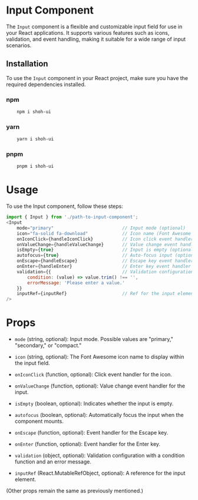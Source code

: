 # Input Component

The `Input` component is a flexible and customizable input field for use in your React applications. It supports various features such as icons, validation, and event handling, making it suitable for a wide range of input scenarios.

## Installation

To use the `Input` component in your React project, make sure you have the required dependencies installed.

### npm
```bash
    npm i shoh-ui
```
### yarn
```bash
    yarn i shoh-ui
```

### pnpm
```bash
    pnpm i shoh-ui
```


# Usage

To use the Input component, follow these steps:

```javascript
import { Input } from './path-to-input-component';
<Input
    mode="primary"                          // Input mode (optional)
    icon="fa-solid fa-download"             // Icon name (Font Awesome icon, optional)
    onIconClick={handleIconClick}           // Icon click event handler (optional)
    onValueChange={handleValueChange}       // Value change event handler (optional)
    isEmpty={true}                          // Input is empty (optional)
    autofocus={true}                        // Auto-focus input (optional)
    onEscape={handleEscape}                 // Escape key event handler (optional)
    onEnter={handleEnter}                   // Enter key event handler (optional)
    validation={{                           // Validation configuration (optional)
        condition: (value) => value.trim() !== '',
        errorMessage: 'Please enter a value.'
    }}
    inputRef={inputRef}                     // Ref for the input element (optional)
/>
```

# Props
- `mode` (string, optional): Input mode. Possible values are "primary," "secondary," or "compact."

- `icon` (string, optional): The Font Awesome icon name to display within the input field.

- `onIconClick` (function, optional): Click event handler for the icon.

- `onValueChange` (function, optional): Value change event handler for the input.

- `isEmpty` (boolean, optional): Indicates whether the input is empty.

- `autofocus` (boolean, optional): Automatically focus the input when the component mounts.

- `onEscape` (function, optional): Event handler for the Escape key.

- `onEnter` (function, optional): Event handler for the Enter key.

- `validation` (object, optional): Validation configuration with a condition function and an error message.

- `inputRef` (React.MutableRefObject, optional): A reference for the input element.

(Other props remain the same as previously mentioned.)